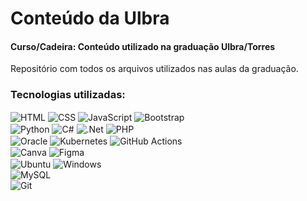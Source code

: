 # Conteúdo da Ulbra
#### Curso/Cadeira: Conteúdo utilizado na graduação Ulbra/Torres

Repositório com todos os arquivos utilizados nas aulas da graduação.

### Tecnologias utilizadas:

<img align="center" alt="HTML" src="https://img.shields.io/badge/HTML-239120?style=for-the-badge&logo=html5&logoColor=white">
<img align="center" alt="CSS" src="https://img.shields.io/badge/CSS-239120?&style=for-the-badge&logo=css3&logoColor=white">
<img align="center" alt="JavaScript" src="https://img.shields.io/badge/javascript-%23323330.svg?style=for-the-badge&logo=javascript&logoColor=%23F7DF1E">
<img align="center" alt="Bootstrap" src="https://img.shields.io/badge/bootstrap-%238511FA.svg?style=for-the-badge&logo=bootstrap&logoColor=white">
<br>
<img align="center" alt="Python" src="https://img.shields.io/badge/Python-14354C?style=for-the-badge&logo=python&logoColor=white">
<img align="center" alt="C#" src="https://img.shields.io/badge/c%23-%23239120.svg?style=for-the-badge&logo=c-sharp&logoColor=white">
<img align="center" alt=".Net" src="https://img.shields.io/badge/.NET-5C2D91?style=for-the-badge&logo=.net&logoColor=white)">
<img align="center" alt="PHP" src="https://img.shields.io/badge/php-%23777BB4.svg?style=for-the-badge&logo=php&logoColor=white">
<br>
<img align="center" alt="Oracle" src="https://img.shields.io/badge/Oracle-F80000?style=for-the-badge&logo=oracle&logoColor=white">
<img align="center" alt="Kubernetes" src="https://img.shields.io/badge/kubernetes-%23326ce5.svg?style=for-the-badge&logo=kubernetes&logoColor=white">
<img align="center" alt="GitHub Actions" src="https://img.shields.io/badge/github%20actions-%232671E5.svg?style=for-the-badge&logo=githubactions&logoColor=white">
<br>
<img align="center" alt="Canva" src="https://img.shields.io/badge/Canva-%2300C4CC.svg?style=for-the-badge&logo=Canva&logoColor=white">
<img align="center" alt="Figma" src="https://img.shields.io/badge/figma-%23F24E1E.svg?style=for-the-badge&logo=figma&logoColor=white">
<br>
<img align="center" alt="Ubuntu" src="https://img.shields.io/badge/Ubuntu-E95420?style=for-the-badge&logo=ubuntu&logoColor=white">
<img align="center" alt="Windows" src="https://img.shields.io/badge/Windows-0078D6?style=for-the-badge&logo=windows&logoColor=white">
<br>
<img align="center" alt="MySQL" src="https://img.shields.io/badge/mysql-4479A1.svg?style=for-the-badge&logo=mysql&logoColor=white">
<br>
<img align="center" alt="Git" src="https://img.shields.io/badge/git-%23F05033.svg?style=for-the-badge&logo=git&logoColor=white">
